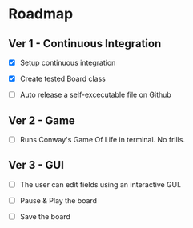 # Roadmap
## Ver 1 - Continuous Integration
- [x] Setup continuous integration

- [x] Create tested Board class

- [ ] Auto release a self-excecutable file on Github



## Ver 2 - Game
- [ ] Runs Conway's Game Of Life in terminal. No frills.


## Ver 3 - GUI
- [ ] The user can edit fields using an interactive GUI.

- [ ] Pause & Play the board

- [ ] Save the board
